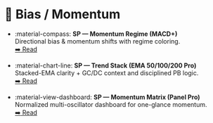 # 🧭 Bias / Momentum

<div class="grid cards" markdown>

-   :material-compass: **SP — Momentum Regime (MACD+)**  
    Directional bias & momentum shifts with regime coloring.  
    [:arrow_right: Read](../spp-macd-plus.md)

-   :material-chart-line: **SP — Trend Stack (EMA 50/100/200 Pro)**  
    Stacked-EMA clarity + GC/DC context and disciplined PB logic.  
    [:arrow_right: Read](../sp-ema-trio-pro.md)

-   :material-view-dashboard: **SP — Momentum Matrix (Panel Pro)**  
    Normalized multi-oscillator dashboard for one-glance momentum.  
    [:arrow_right: Read](../sp-oscillator-matrix.md)

</div>
